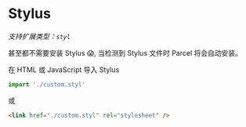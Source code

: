 # Stylus

_支持扩展类型：`styl`_

甚至都不需要安装 Stylus 😱, 当检测到 Stylus 文件时 Parcel 将会自动安装。

在 HTML 或 JavaScript 导入 Stylus

```javascript
import './custom.styl'
```

或

```html
<link href="./custom.styl" rel="stylesheet" />
```
